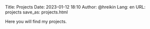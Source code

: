 Title: Projects
Date: 2023-01-12 18:10
Author: @hreikin
Lang: en
URL: projects
save_as: projects.html

Here you will find my projects.